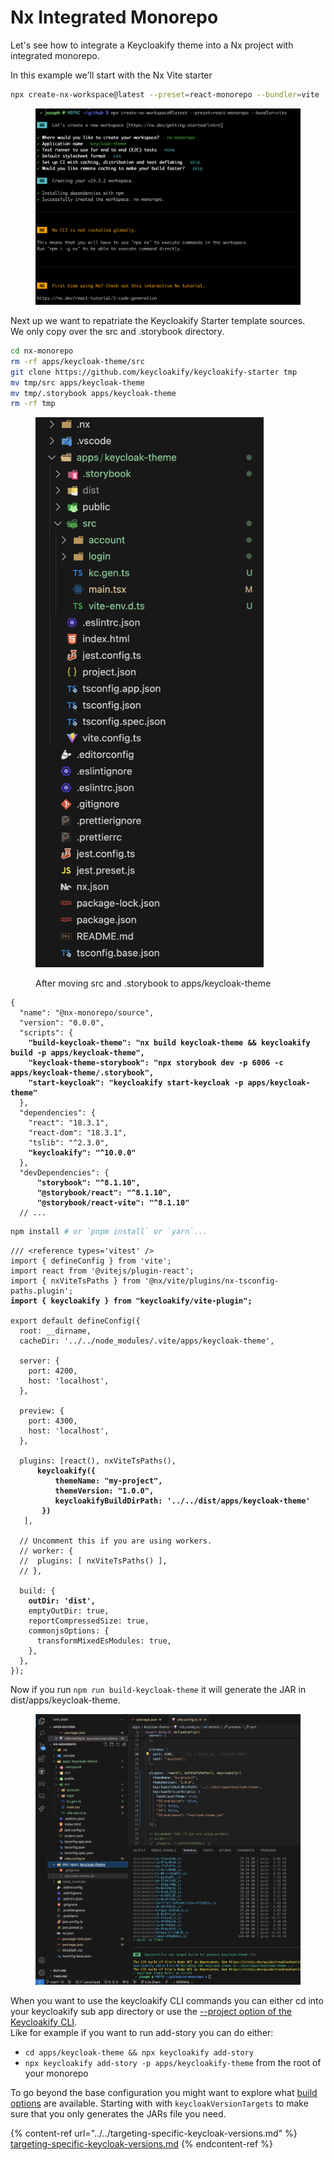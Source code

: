 # Nx Integrated Monorepo

Let's see how to integrate a Keycloakify theme into a Nx project with integrated monorepo.

In this example we'll start with the Nx Vite starter

```bash
npx create-nx-workspace@latest --preset=react-monorepo --bundler=vite
```

<figure><img src="../../.gitbook/assets/image (44).png" alt=""><figcaption></figcaption></figure>

Next up we want to repatriate the Keycloakify Starter template sources.\
We only copy over the src and .storybook directory.

```bash
cd nx-monorepo
rm -rf apps/keycloak-theme/src
git clone https://github.com/keycloakify/keycloakify-starter tmp
mv tmp/src apps/keycloak-theme
mv tmp/.storybook apps/keycloak-theme
rm -rf tmp
```

<figure><img src="../../.gitbook/assets/image (46).png" alt="" width="365"><figcaption><p>After moving src and .storybook to apps/keycloak-theme</p></figcaption></figure>

<pre class="language-json" data-title="package.json"><code class="lang-json">{
  "name": "@nx-monorepo/source",
  "version": "0.0.0",
  "scripts": {
<strong>    "build-keycloak-theme": "nx build keycloak-theme &#x26;&#x26; keycloakify build -p apps/keycloak-theme",
</strong><strong>    "keycloak-theme-storybook": "npx storybook dev -p 6006 -c apps/keycloak-theme/.storybook",
</strong><strong>    "start-keycloak": "keycloakify start-keycloak -p apps/keycloak-theme"
</strong>  },
  "dependencies": {
    "react": "18.3.1",
    "react-dom": "18.3.1",
    "tslib": "^2.3.0",
<strong>    "keycloakify": "^10.0.0"
</strong>  },
  "devDependencies": {
<strong>      "storybook": "^8.1.10",
</strong><strong>      "@storybook/react": "^8.1.10",
</strong><strong>      "@storybook/react-vite": "^8.1.10"
</strong>  // ...
</code></pre>

```bash
npm install # or `pnpm install` or `yarn`...
```

<pre class="language-typescript" data-title="apps/keycloak-theme/vite.config.ts"><code class="lang-typescript">/// &#x3C;reference types='vitest' />
import { defineConfig } from 'vite';
import react from '@vitejs/plugin-react';
import { nxViteTsPaths } from '@nx/vite/plugins/nx-tsconfig-paths.plugin';
<strong>import { keycloakify } from "keycloakify/vite-plugin";
</strong>
export default defineConfig({
  root: __dirname,
  cacheDir: '../../node_modules/.vite/apps/keycloak-theme',

  server: {
    port: 4200,
    host: 'localhost',
  },

  preview: {
    port: 4300,
    host: 'localhost',
  },

  plugins: [react(), nxViteTsPaths(), 
<strong>      keycloakify({
</strong><strong>          themeName: "my-project",
</strong><strong>          themeVersion: "1.0.0",
</strong><strong>          keycloakifyBuildDirPath: '../../dist/apps/keycloak-theme'
</strong><strong>       })
</strong>   ],

  // Uncomment this if you are using workers.
  // worker: {
  //  plugins: [ nxViteTsPaths() ],
  // },

  build: {
<strong>    outDir: 'dist',
</strong>    emptyOutDir: true,
    reportCompressedSize: true,
    commonjsOptions: {
      transformMixedEsModules: true,
    },
  },
});
</code></pre>

Now if you run `npm run build-keycloak-theme` it will generate the JAR in dist/apps/keycloak-theme.

<figure><img src="../../.gitbook/assets/Screenshot 2024-06-30 at 12.29.58.png" alt=""><figcaption></figcaption></figure>

When you want to use the keycloakify CLI commands you can either cd into your keycloakify sub app directory or use the [--project option of the Keycloakify CLI](../../configuration-options/project.md).\
Like for example if you want to run add-story you can do either:

* `cd apps/keycloak-theme && npx keycloakify add-story`
* `npx keycloakify add-story -p apps/keycloakify-theme` from the root of your monorepo

To go beyond the base configuration you might want to explore what [build options](../../configuration-options/) are available. Starting with with `keycloakVersionTargets` to make sure that you only generates the JARs file you need.

{% content-ref url="../../targeting-specific-keycloak-versions.md" %}
[targeting-specific-keycloak-versions.md](../../targeting-specific-keycloak-versions.md)
{% endcontent-ref %}
